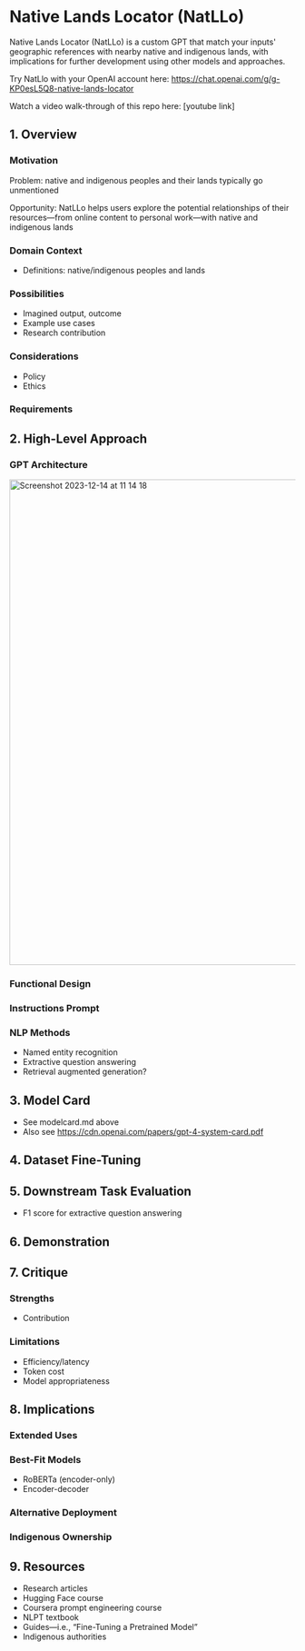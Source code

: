 # Native Lands Locator (NatLLo)
Native Lands Locator (NatLLo) is a custom GPT that match your inputs' geographic references with nearby native and indigenous lands, with implications for further development using other models and approaches.

Try NatLlo with your OpenAI account here: https://chat.openai.com/g/g-KP0esL5Q8-native-lands-locator

Watch a video walk-through of this repo here: [youtube link]

## 1. Overview

### Motivation

Problem: native and indigenous peoples and their lands typically go unmentioned

Opportunity: NatLLo helps users explore the potential relationships of their resources—from online content to personal work—with native and indigenous lands

### Domain Context
- Definitions: native/indigenous peoples and lands

### Possibilities
- Imagined output, outcome
- Example use cases
- Research contribution

### Considerations
- Policy
- Ethics

### Requirements

## 2. High-Level Approach

### GPT Architecture
<img width="855" alt="Screenshot 2023-12-14 at 11 14 18" src="https://github.com/sadkowsk/native-lands-locator/assets/143565317/6910c003-d493-4024-8d18-83046cca46b6">

### Functional Design

### Instructions Prompt

### NLP Methods
- Named entity recognition
- Extractive question answering
- Retrieval augmented generation?

## 3. Model Card
- See modelcard.md above
- Also see https://cdn.openai.com/papers/gpt-4-system-card.pdf

## 4. Dataset Fine-Tuning

## 5. Downstream Task Evaluation
- F1 score for extractive question answering

## 6. Demonstration

## 7. Critique

### Strengths
- Contribution

### Limitations
- Efficiency/latency
- Token cost
- Model appropriateness

## 8. Implications

### Extended Uses

### Best-Fit Models
- RoBERTa (encoder-only)
- Encoder-decoder

### Alternative Deployment

### Indigenous Ownership

## 9. Resources
- Research articles
- Hugging Face course
- Coursera prompt engineering course
- NLPT textbook
- Guides—i.e., “Fine-Tuning a Pretrained Model”
- Indigenous authorities
